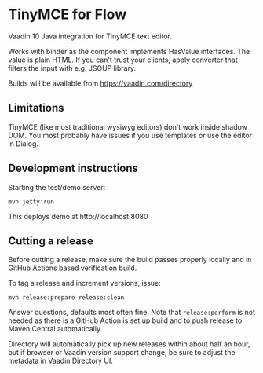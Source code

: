 # TinyMCE for Flow

Vaadin 10 Java integration for TinyMCE text editor. 

Works with binder as the component implements HasValue interfaces. The value is plain HTML. If you can't trust your clients, apply converter that filters the input with e.g. JSOUP library.

Builds will be available from https://vaadin.com/directory 

## Limitations

TinyMCE (like most traditional wysiwyg editors) don't work inside shadow DOM. You most probably have issues if you use templates or use the editor in Dialog.

## Development instructions

Starting the test/demo server:
```
mvn jetty:run
```

This deploys demo at http://localhost:8080

## Cutting a release

Before cutting a release, make sure the build passes properly locally and in GitHub Actions based verification build.

To tag a release and increment versions, issue:

    mvn release:prepare release:clean

Answer questions, defaults most often fine.
Note that `release:perform` is not needed as there is a GitHub Action is set up build and to push release to Maven Central automatically.

Directory will automatically pick up new releases within about half an hour, but if browser or Vaadin version support change, be sure to adjust the metadata in Vaadin Directory UI.
